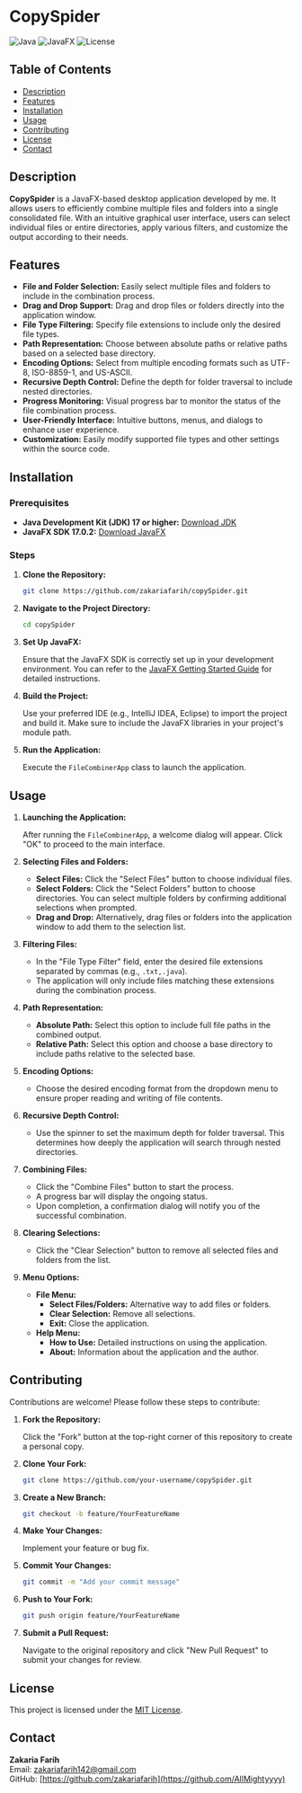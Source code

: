 # CopySpider

![Java](https://img.shields.io/badge/Java-17-blue.svg)
![JavaFX](https://img.shields.io/badge/JavaFX-17.0.2-orange.svg)
![License](https://img.shields.io/badge/license-MIT-green.svg)

## Table of Contents

- [Description](#description)
- [Features](#features)
- [Installation](#installation)
- [Usage](#usage)
- [Contributing](#contributing)
- [License](#license)
- [Contact](#contact)

## Description

**CopySpider** is a JavaFX-based desktop application developed by me. It allows users to efficiently combine multiple files and folders into a single consolidated file. With an intuitive graphical user interface, users can select individual files or entire directories, apply various filters, and customize the output according to their needs.

## Features

- **File and Folder Selection:** Easily select multiple files and folders to include in the combination process.
- **Drag and Drop Support:** Drag and drop files or folders directly into the application window.
- **File Type Filtering:** Specify file extensions to include only the desired file types.
- **Path Representation:** Choose between absolute paths or relative paths based on a selected base directory.
- **Encoding Options:** Select from multiple encoding formats such as UTF-8, ISO-8859-1, and US-ASCII.
- **Recursive Depth Control:** Define the depth for folder traversal to include nested directories.
- **Progress Monitoring:** Visual progress bar to monitor the status of the file combination process.
- **User-Friendly Interface:** Intuitive buttons, menus, and dialogs to enhance user experience.
- **Customization:** Easily modify supported file types and other settings within the source code.

## Installation

### Prerequisites

- **Java Development Kit (JDK) 17 or higher:** [Download JDK](https://www.oracle.com/java/technologies/javase-jdk17-downloads.html)
- **JavaFX SDK 17.0.2:** [Download JavaFX](https://gluonhq.com/products/javafx/)

### Steps

1. **Clone the Repository:**

   ```bash
   git clone https://github.com/zakariafarih/copySpider.git
   ```

2. **Navigate to the Project Directory:**

   ```bash
   cd copySpider
   ```

3. **Set Up JavaFX:**

   Ensure that the JavaFX SDK is correctly set up in your development environment. You can refer to the [JavaFX Getting Started Guide](https://openjfx.io/openjfx-docs/) for detailed instructions.

4. **Build the Project:**

   Use your preferred IDE (e.g., IntelliJ IDEA, Eclipse) to import the project and build it. Make sure to include the JavaFX libraries in your project's module path.

5. **Run the Application:**

   Execute the `FileCombinerApp` class to launch the application.

## Usage

1. **Launching the Application:**

   After running the `FileCombinerApp`, a welcome dialog will appear. Click "OK" to proceed to the main interface.

2. **Selecting Files and Folders:**

   - **Select Files:** Click the "Select Files" button to choose individual files.
   - **Select Folders:** Click the "Select Folders" button to choose directories. You can select multiple folders by confirming additional selections when prompted.
   - **Drag and Drop:** Alternatively, drag files or folders into the application window to add them to the selection list.

3. **Filtering Files:**

   - In the "File Type Filter" field, enter the desired file extensions separated by commas (e.g., `.txt,.java`).
   - The application will only include files matching these extensions during the combination process.

4. **Path Representation:**

   - **Absolute Path:** Select this option to include full file paths in the combined output.
   - **Relative Path:** Select this option and choose a base directory to include paths relative to the selected base.

5. **Encoding Options:**

   - Choose the desired encoding format from the dropdown menu to ensure proper reading and writing of file contents.

6. **Recursive Depth Control:**

   - Use the spinner to set the maximum depth for folder traversal. This determines how deeply the application will search through nested directories.

7. **Combining Files:**

   - Click the "Combine Files" button to start the process.
   - A progress bar will display the ongoing status.
   - Upon completion, a confirmation dialog will notify you of the successful combination.

8. **Clearing Selections:**

   - Click the "Clear Selection" button to remove all selected files and folders from the list.

9. **Menu Options:**

   - **File Menu:**
     - **Select Files/Folders:** Alternative way to add files or folders.
     - **Clear Selection:** Remove all selections.
     - **Exit:** Close the application.
   - **Help Menu:**
     - **How to Use:** Detailed instructions on using the application.
     - **About:** Information about the application and the author.

## Contributing

Contributions are welcome! Please follow these steps to contribute:

1. **Fork the Repository:**

   Click the "Fork" button at the top-right corner of this repository to create a personal copy.

2. **Clone Your Fork:**

   ```bash
   git clone https://github.com/your-username/copySpider.git
   ```

3. **Create a New Branch:**

   ```bash
   git checkout -b feature/YourFeatureName
   ```

4. **Make Your Changes:**

   Implement your feature or bug fix.

5. **Commit Your Changes:**

   ```bash
   git commit -m "Add your commit message"
   ```

6. **Push to Your Fork:**

   ```bash
   git push origin feature/YourFeatureName
   ```

7. **Submit a Pull Request:**

   Navigate to the original repository and click "New Pull Request" to submit your changes for review.

## License

This project is licensed under the [MIT License](LICENSE).

## Contact

**Zakaria Farih**  
Email: zakariafarih142@gmail.com  
GitHub: [https://github.com/zakariafarih](https://github.com/AllMightyyyy)
